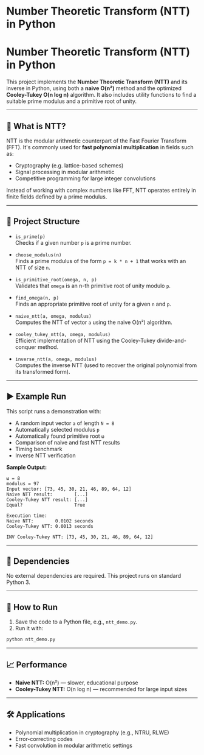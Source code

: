 # Number Theoretic Transform (NTT) in Python
# Number Theoretic Transform (NTT) in Python

This project implements the **Number Theoretic Transform (NTT)** and its inverse in Python, using both a **naive O(n²)** method and the optimized **Cooley-Tukey O(n log n)** algorithm. It also includes utility functions to find a suitable prime modulus and a primitive root of unity.

---

## 📘 What is NTT?

NTT is the modular arithmetic counterpart of the Fast Fourier Transform (FFT). It's commonly used for **fast polynomial multiplication** in fields such as:

- Cryptography (e.g. lattice-based schemes)
- Signal processing in modular arithmetic
- Competitive programming for large integer convolutions

Instead of working with complex numbers like FFT, NTT operates entirely in finite fields defined by a prime modulus.

---

## 📂 Project Structure

- `is_prime(p)`  
  Checks if a given number `p` is a prime number.

- `choose_modulus(n)`  
  Finds a prime modulus of the form `p = k * n + 1` that works with an NTT of size `n`.

- `is_primitive_root(omega, n, p)`  
  Validates that `omega` is an n-th primitive root of unity modulo `p`.

- `find_omega(n, p)`  
  Finds an appropriate primitive root of unity for a given `n` and `p`.

- `naive_ntt(a, omega, modulus)`  
  Computes the NTT of vector `a` using the naive O(n²) algorithm.

- `cooley_tukey_ntt(a, omega, modulus)`  
  Efficient implementation of NTT using the Cooley-Tukey divide-and-conquer method.

- `inverse_ntt(a, omega, modulus)`  
  Computes the inverse NTT (used to recover the original polynomial from its transformed form).

---

## ▶️ Example Run

This script runs a demonstration with:

- A random input vector `a` of length `N = 8`
- Automatically selected modulus `p`
- Automatically found primitive root `ω`
- Comparison of naive and fast NTT results
- Timing benchmark
- Inverse NTT verification

**Sample Output:**

```
ω = 8
modulus = 97
Input vector: [73, 45, 30, 21, 46, 89, 64, 12]
Naive NTT result:        [...]
Cooley-Tukey NTT result: [...]
Equal?                   True

Execution time:
Naive NTT:        0.0102 seconds
Cooley-Tukey NTT: 0.0013 seconds

INV Cooley-Tukey NTT: [73, 45, 30, 21, 46, 89, 64, 12]
```

---

## 🧪 Dependencies

No external dependencies are required. This project runs on standard Python 3.

---

## 🚀 How to Run

1. Save the code to a Python file, e.g., `ntt_demo.py`.
2. Run it with:

```bash
python ntt_demo.py
```

---

## 📈 Performance

- **Naive NTT:** O(n²) — slower, educational purpose
- **Cooley-Tukey NTT:** O(n log n) — recommended for large input sizes

---

## 🛠️ Applications

- Polynomial multiplication in cryptography (e.g., NTRU, RLWE)
- Error-correcting codes
- Fast convolution in modular arithmetic settings



